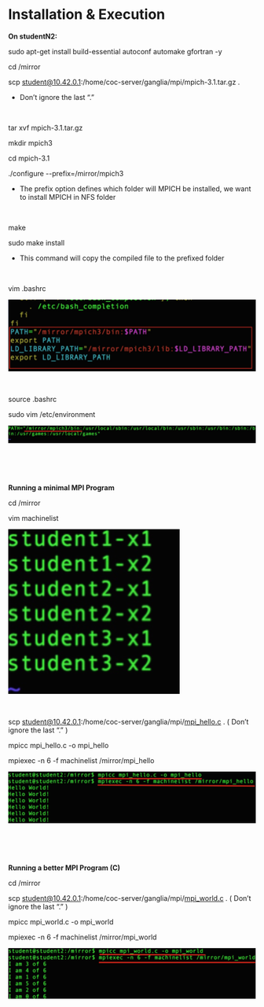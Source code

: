 # Installation & Execution

**On studentN2:**

sudo apt-get install build-essential autoconf automake gfortran -y

cd /mirror

scp student@10.42.0.1:/home/coc-server/ganglia/mpi/mpich-3.1.tar.gz .

* Don’t ignore the last “.”

<br/>

tar xvf mpich-3.1.tar.gz

mkdir mpich3

cd mpich-3.1

./configure --prefix=/mirror/mpich3

* The prefix option defines which folder will MPICH be installed, we want to install MPICH in NFS folder

<br/>

make

sudo make install

* This command will copy the compiled file to the prefixed folder

<br/>

vim .bashrc

![](https://raw.githubusercontent.com/congqiyuan/tutorial/master/mpich_cluster/14.png)

<br/>

source .bashrc

sudo vim /etc/environment

![](https://raw.githubusercontent.com/congqiyuan/tutorial/master/mpich_cluster/15.png)

<br/>
<br/>
<br/>

**Running a minimal MPI Program**

cd /mirror

vim machinelist

![](https://raw.githubusercontent.com/congqiyuan/tutorial/master/mpich_cluster/16.png)

<br/>

scp student@10.42.0.1:/home/coc-server/ganglia/mpi/[mpi_hello.c](https://raw.githubusercontent.com/congqiyuan/tutorial/master/ganglia_cluster/mpi_hello.c) .
( Don’t ignore the last “.” )

mpicc mpi_hello.c -o mpi_hello

mpiexec -n 6 -f machinelist /mirror/mpi_hello

![](https://raw.githubusercontent.com/congqiyuan/tutorial/master/mpich_cluster/18.png)


<br/>
<br/>
<br/>


**Running a better MPI Program (C)**

cd /mirror

scp student@10.42.0.1:/home/coc-server/ganglia/mpi/[mpi_world.c](https://raw.githubusercontent.com/congqiyuan/tutorial/master/ganglia_cluster/mpi_world.c) .
( Don’t ignore the last “.” )

mpicc mpi_world.c -o mpi_world

mpiexec -n 6 -f machinelist /mirror/mpi_world

![](https://raw.githubusercontent.com/congqiyuan/tutorial/master/mpich_cluster/20.png)

<br/>


